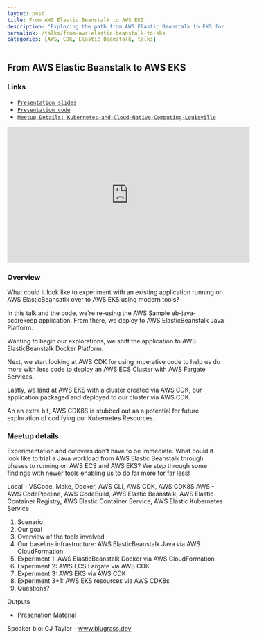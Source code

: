 ```yaml
---
layout: post
title: From AWS Elastic Beanstalk to AWS EKS
description: "Exploring the path from AWS Elastic Beanstalk to EKS for a Java application."
permalink: /talks/from-aws-elastic-beanstalk-to-eks
categories: [AWS, CDK, Elastic Beanstalk, talks]
---
```


## From AWS Elastic Beanstalk to AWS EKS

### Links

- [`Presentation slides`](https://docs.google.com/presentation/d/e/2PACX-1vQiB6MIp963hZStyGmcUDXA_KxoDy3NnV_LAO0kbQBbFEsYbjJEqAK4mrPQT32ZrMKjbGzVWZ8xaHdT/pub?start=false&loop=false&delayms=3000)
- [`Presentation code`](https://github.com/bluegrass-dev/talk-from-elasticbeanstalk-to-eks)
- [`Meetup Details: Kubernetes-and-Cloud-Native-Computing-Louisville`](https://www.meetup.com/Kubernetes-and-Cloud-Native-Computing-Louisville/events/cdrwlrybchbkb/)

<iframe width="560" height="315" src="https://www.youtube.com/embed/z-2ofRWXYdc" frameborder="0" allow="accelerometer; autoplay; encrypted-media; gyroscope; picture-in-picture" allowfullscreen></iframe>

### Overview

What could it look like to experiment with an existing application running on AWS ElasticBeansatlk over to AWS EKS using modern tools?

In this talk and the code, we're re-using the AWS Sample eb-java-scorekeep application. From there, we deploy to AWS ElasticBeanstalk Java Platform.

Wanting to begin our explorations, we shift the application to AWS ElasticBeanstalk Docker Platform.

Next, we start looking at AWS CDK for using imperative code to help us do more with less code to deploy an AWS ECS Cluster with AWS Fargate Services.

Lastly, we land at AWS EKS with a cluster created via AWS CDK, our application packaged and deployed to our cluster via AWS CDK.

An an extra bit, AWS CDK8S is stubbed out as a potential for future exploration of codifying our Kubernetes Resources.

### Meetup details

Experimentation and cutovers don't have to be immediate. What could it look like to trial a Java workload from AWS Elastic Beanstalk through phases to running on AWS ECS and AWS EKS? We step through some findings with newer tools enabling us to do far more for far less!

Local - VSCode, Make, Docker, AWS CLI, AWS CDK, AWS CDK8S
AWS - AWS CodePipeline, AWS CodeBuild, AWS Elastic Beanstalk, AWS Elastic Container Registry, AWS Elastic Container Service, AWS Elastic Kubernetes Service

1. Scenario
2. Our goal
3. Overview of the tools involved
4. Our baseline infrastructure: AWS ElasticBeanstalk Java via AWS CloudFormation
5. Experiment 1: AWS ElasticBeanstalk Docker via AWS CloudFormation
6. Experiment 2: AWS ECS Fargate via AWS CDK
7. Experiment 3: AWS EKS via AWS CDK
8. Experiment 3+1: AWS EKS resources via AWS CDK8s
9. Questions?

Outputs

- [Presenation Material](https://www.bluegrass.dev/talks/from-aws-elastic-beanstalk-to-eks)

Speaker bio: CJ Taylor - www.blugrass.dev
